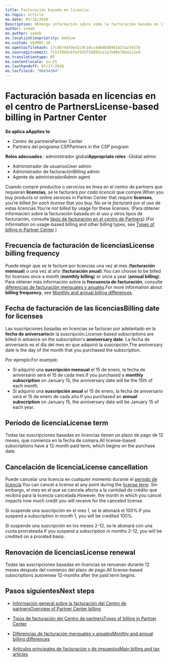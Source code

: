 ```yaml
---
title: Facturación basada en licencia
ms.topic: article
ms.date: 05/18/2020
Description: Obtenga información sobre cómo la facturación basada en licencias difiere de la facturación basada en el uso en el centro de Partners, incluido cómo se factura por licencia (no por el uso de licencias).
author: sodeb
ms.author: sodeb
ms.localizationpriority: medium
ms.custom: SEOMAY.20
ms.openlocfilehash: 17cdb74dfded2c9c10cc4d648d8941b25a27e57b
ms.sourcegitcommit: 7153f0b8c67efd35f58695ca2a7e00e70da1c5e9
ms.translationtype: MT
ms.contentlocale: es-ES
ms.lasthandoff: 07/17/2020
ms.locfileid: "86434384"
---
```

# <a name="license-based-billing-in-partner-center"></a><span data-ttu-id="dccbc-103">Facturación basada en licencias en el centro de Partners</span><span class="sxs-lookup"><span data-stu-id="dccbc-103">License-based billing in Partner Center</span></span>

<span data-ttu-id="dccbc-104">**Se aplica a**</span><span class="sxs-lookup"><span data-stu-id="dccbc-104">**Applies to**</span></span>

- <span data-ttu-id="dccbc-105">Centro de partners</span><span class="sxs-lookup"><span data-stu-id="dccbc-105">Partner Center</span></span>
- <span data-ttu-id="dccbc-106">Partners del programa CSP</span><span class="sxs-lookup"><span data-stu-id="dccbc-106">Partners in the CSP program</span></span>

<span data-ttu-id="dccbc-107">**Roles adecuados** : administrador global</span><span class="sxs-lookup"><span data-stu-id="dccbc-107">**Appropriate roles** -Global admin</span></span>
- <span data-ttu-id="dccbc-108">Administrador de usuarios</span><span class="sxs-lookup"><span data-stu-id="dccbc-108">User admin</span></span>
- <span data-ttu-id="dccbc-109">Administrador de facturación</span><span class="sxs-lookup"><span data-stu-id="dccbc-109">Billing admin</span></span>
- <span data-ttu-id="dccbc-110">Agente de administrador</span><span class="sxs-lookup"><span data-stu-id="dccbc-110">Admin agent</span></span>

<span data-ttu-id="dccbc-111">Cuando compre productos o servicios en línea en el centro de partners que requieran **licencias**, se le facturará *por cada licencia* que compre.</span><span class="sxs-lookup"><span data-stu-id="dccbc-111">When you buy products or online services in Partner Center that require **licenses**, you’re billed *for each license* that you buy.</span></span> <span data-ttu-id="dccbc-112">No se le *facturará* por el uso de estas licencias.</span><span class="sxs-lookup"><span data-stu-id="dccbc-112">You're *not billed* by usage for these licenses.</span></span> <span data-ttu-id="dccbc-113">(Para obtener información sobre la facturación basada en el uso y otros tipos de facturación, consulte [tipos de facturación en el centro de Partners](billing-different-types.md)).</span><span class="sxs-lookup"><span data-stu-id="dccbc-113">(For information on usage-based billing and other billing types, see [Types of billing in Partner Center](billing-different-types.md).)</span></span>

## <a name="license-billing-frequency"></a><span data-ttu-id="dccbc-114">Frecuencia de facturación de licencias</span><span class="sxs-lookup"><span data-stu-id="dccbc-114">License billing frequency</span></span>

<span data-ttu-id="dccbc-115">Puede elegir que se le facture por licencias una vez al mes (**facturación mensual**) o una vez al año (**facturación anual**).</span><span class="sxs-lookup"><span data-stu-id="dccbc-115">You can choose to be billed for licenses once a month (**monthly billing**) or once a year (**annual billing**).</span></span> <span data-ttu-id="dccbc-116">Para obtener más información sobre la **frecuencia de facturación**, consulte [diferencias de facturación mensuales y anuales](billing-annual-monthly.md).</span><span class="sxs-lookup"><span data-stu-id="dccbc-116">For more information about **billing frequency**, see [Monthly and annual billing differences](billing-annual-monthly.md).</span></span>

## <a name="billing-date-for-licenses"></a><span data-ttu-id="dccbc-117">Fecha de facturación de las licencias</span><span class="sxs-lookup"><span data-stu-id="dccbc-117">Billing date for licenses</span></span>

<span data-ttu-id="dccbc-118">Las suscripciones basadas en licencias se facturan por adelantado en la **fecha de aniversario**de la suscripción.</span><span class="sxs-lookup"><span data-stu-id="dccbc-118">License-based subscriptions are billed in advance on the subscription's **anniversary date**.</span></span> <span data-ttu-id="dccbc-119">La fecha de aniversario es el día del mes en que adquirió la suscripción.</span><span class="sxs-lookup"><span data-stu-id="dccbc-119">The anniversary date is the day of the month that you purchased the subscription.</span></span>

<span data-ttu-id="dccbc-120">Por ejemplo:</span><span class="sxs-lookup"><span data-stu-id="dccbc-120">For example:</span></span>

- <span data-ttu-id="dccbc-121">Si adquirió una **suscripción mensual** el 15 de enero, la fecha de aniversario será el 15 de cada mes.</span><span class="sxs-lookup"><span data-stu-id="dccbc-121">If you purchased a **monthly subscription** on January 15, the anniversary date will be the 15th of each month.</span></span>
- <span data-ttu-id="dccbc-122">Si adquirió una **suscripción anual** el 15 de enero, la fecha de aniversario será el 15 de enero de cada año.</span><span class="sxs-lookup"><span data-stu-id="dccbc-122">If you purchased an **annual subscription** on January 15, the anniversary date will be January 15 of each year.</span></span>

## <a name="license-term"></a><span data-ttu-id="dccbc-123">Período de licencia</span><span class="sxs-lookup"><span data-stu-id="dccbc-123">License term</span></span>

<span data-ttu-id="dccbc-124">Todas las suscripciones basadas en licencias tienen un plazo de pago de 12 meses, que comienza en la fecha de compra.</span><span class="sxs-lookup"><span data-stu-id="dccbc-124">All license-based subscriptions have a 12-month paid term, which begins on the purchase date.</span></span>

## <a name="license-cancellation"></a><span data-ttu-id="dccbc-125">Cancelación de licencia</span><span class="sxs-lookup"><span data-stu-id="dccbc-125">License cancellation</span></span>

<span data-ttu-id="dccbc-126">Puede cancelar una licencia en cualquier momento durante el [período de licencia](#license-term).</span><span class="sxs-lookup"><span data-stu-id="dccbc-126">You can cancel a license at any point during the [license term](#license-term).</span></span> <span data-ttu-id="dccbc-127">Sin embargo, el mes en el que se cancela afecta a la cantidad de crédito que recibirá para la licencia cancelada.</span><span class="sxs-lookup"><span data-stu-id="dccbc-127">However, the month in which you cancel impacts how much credit you will receive for the canceled license.</span></span>

<span data-ttu-id="dccbc-128">Si suspende una suscripción en el mes 1, se le abonará el 100%.</span><span class="sxs-lookup"><span data-stu-id="dccbc-128">If you suspend a subscription in month 1, you will be credited 100%.</span></span>

<span data-ttu-id="dccbc-129">Si suspende una suscripción en los meses 2-12, se le abonará con una cuota prorrateada.</span><span class="sxs-lookup"><span data-stu-id="dccbc-129">If you suspend a subscription in months 2-12, you will be credited on a prorated basis.</span></span>

## <a name="license-renewal"></a><span data-ttu-id="dccbc-130">Renovación de licencias</span><span class="sxs-lookup"><span data-stu-id="dccbc-130">License renewal</span></span>

<span data-ttu-id="dccbc-131">Todas las suscripciones basadas en licencias se renuevan durante 12 meses después del comienzo del plazo de pago.</span><span class="sxs-lookup"><span data-stu-id="dccbc-131">All license-based subscriptions autorenew 12-months after the paid term begins.</span></span>

## <a name="next-steps"></a><span data-ttu-id="dccbc-132">Pasos siguientes</span><span class="sxs-lookup"><span data-stu-id="dccbc-132">Next steps</span></span>

- [<span data-ttu-id="dccbc-133">Información general sobre la facturación del Centro de partners</span><span class="sxs-lookup"><span data-stu-id="dccbc-133">Overview of Partner Center billing</span></span>](billing-basics.md)

- [<span data-ttu-id="dccbc-134">Tipos de facturación del Centro de partners</span><span class="sxs-lookup"><span data-stu-id="dccbc-134">Types of billing in Partner Center</span></span>](billing-different-types.md)

- [<span data-ttu-id="dccbc-135">Diferencias de facturación mensuales y anuales</span><span class="sxs-lookup"><span data-stu-id="dccbc-135">Monthly and annual billing differences</span></span>](billing-annual-monthly.md)

- [<span data-ttu-id="dccbc-136">Artículos principales de facturación y de impuestos</span><span class="sxs-lookup"><span data-stu-id="dccbc-136">Main billing and tax articles</span></span>](billing.md)
